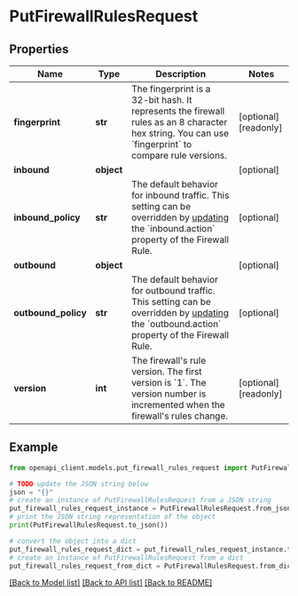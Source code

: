 # PutFirewallRulesRequest


## Properties

Name | Type | Description | Notes
------------ | ------------- | ------------- | -------------
**fingerprint** | **str** | The fingerprint is a 32-bit hash. It represents the firewall rules as an 8 character hex string. You can use &#x60;fingerprint&#x60; to compare rule versions. | [optional] [readonly] 
**inbound** | **object** |  | [optional] 
**inbound_policy** | **str** | The default behavior for inbound traffic. This setting can be overridden by [updating](https://techdocs.akamai.com/linode-api/reference/put-firewall-rules) the &#x60;inbound.action&#x60; property of the Firewall Rule. | [optional] 
**outbound** | **object** |  | [optional] 
**outbound_policy** | **str** | The default behavior for outbound traffic. This setting can be overridden by [updating](https://techdocs.akamai.com/linode-api/reference/put-firewall-rules) the &#x60;outbound.action&#x60; property of the Firewall Rule. | [optional] 
**version** | **int** | The firewall&#39;s rule version. The first version is &#x60;1&#x60;. The version number is incremented when the firewall&#39;s rules change. | [optional] [readonly] 

## Example

```python
from openapi_client.models.put_firewall_rules_request import PutFirewallRulesRequest

# TODO update the JSON string below
json = "{}"
# create an instance of PutFirewallRulesRequest from a JSON string
put_firewall_rules_request_instance = PutFirewallRulesRequest.from_json(json)
# print the JSON string representation of the object
print(PutFirewallRulesRequest.to_json())

# convert the object into a dict
put_firewall_rules_request_dict = put_firewall_rules_request_instance.to_dict()
# create an instance of PutFirewallRulesRequest from a dict
put_firewall_rules_request_from_dict = PutFirewallRulesRequest.from_dict(put_firewall_rules_request_dict)
```
[[Back to Model list]](../README.md#documentation-for-models) [[Back to API list]](../README.md#documentation-for-api-endpoints) [[Back to README]](../README.md)


